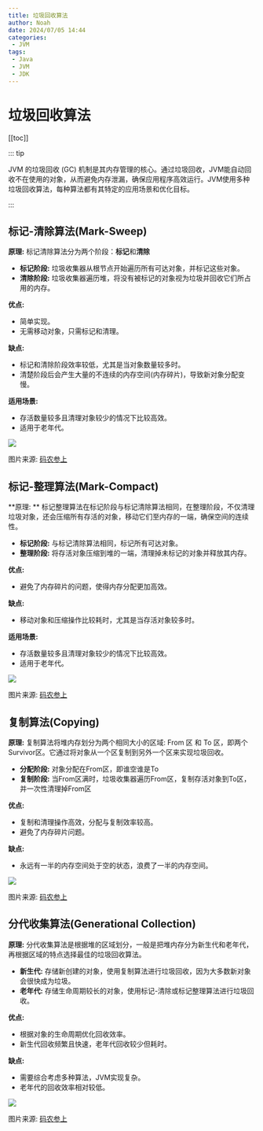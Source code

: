```yaml
---
title: 垃圾回收算法
author: Noah
date: 2024/07/05 14:44
categories: 
 - JVM
tags:
 - Java
 - JVM
 - JDK
---
```


# 垃圾回收算法

[[toc]]

::: tip

JVM 的垃圾回收 (GC) 机制是其内存管理的核心。通过垃圾回收，JVM能自动回收不在使用的对象，从而避免内存泄漏，确保应用程序高效运行。JVM使用多种垃圾回收算法，每种算法都有其特定的应用场景和优化目标。

:::

## 标记-清除算法(Mark-Sweep)

**原理:** 标记清除算法分为两个阶段：**标记**和**清除**

- **标记阶段:** 垃圾收集器从根节点开始遍历所有可达对象，并标记这些对象。
- **清除阶段:** 垃圾收集器遍历堆，将没有被标记的对象视为垃圾并回收它们所占用的内存。

**优点:**

- 简单实现。
- 无需移动对象，只需标记和清理。

**缺点:**

- 标记和清除阶段效率较低，尤其是当对象数量较多时。
- 清楚阶段后会产生大量的不连续的内存空间(内存碎片)，导致新对象分配变慢。

**适用场景:**

- 存活数量较多且清理对象较少的情况下比较高效。
- 适用于老年代。

![](https://raw.githubusercontent.com/Noah2Y/img/main/blog/20240705152343.gif)

图片来源: [码农参上](ttps://mp.weixin.qq.com/s/DvPaMfn7xEKIilv-_Ojk8g)



## 标记-整理算法(Mark-Compact)

**原理: ** 标记整理算法在标记阶段与标记清除算法相同，在整理阶段，不仅清理垃圾对象，还会压缩所有存活的对象，移动它们至内存的一端，确保空间的连续性。

- **标记阶段:** 与标记清除算法相同，标记所有可达对象。
- **整理阶段:** 将存活对象压缩到堆的一端，清理掉未标记的对象并释放其内存。

**优点:**

- 避免了内存碎片的问题，使得内存分配更加高效。

**缺点:**

- 移动对象和压缩操作比较耗时，尤其是当存活对象较多时。

**适用场景:**

- 存活数量较多且清理对象较少的情况下比较高效。
- 适用于老年代。

![](https://raw.githubusercontent.com/Noah2Y/img/main/blog/20240705152925.gif)

图片来源: [码农参上](ttps://mp.weixin.qq.com/s/DvPaMfn7xEKIilv-_Ojk8g)

## 复制算法(Copying)

**原理:** 复制算法将堆内存划分为两个相同大小的区域: From 区 和 To 区，即两个Survivor区。它通过将对象从一个区复制到另外一个区来实现垃圾回收。

- **分配阶段:** 对象分配在From区，即谁空谁是To
- **复制阶段:** 当From区满时，垃圾收集器遍历From区，复制存活对象到To区，并一次性清理掉From区

**优点:**

- 复制和清理操作高效，分配与复制效率较高。
- 避免了内存碎片问题。

**缺点:**

- 永远有一半的内存空间处于空的状态，浪费了一半的内存空间。

![](https://raw.githubusercontent.com/Noah2Y/img/main/blog/20240705152955.gif)

图片来源: [码农参上](ttps://mp.weixin.qq.com/s/DvPaMfn7xEKIilv-_Ojk8g)

## 分代收集算法(Generational Collection)

**原理:** 分代收集算法是根据堆的区域划分，一般是把堆内存分为新生代和老年代，再根据区域的特点选择最佳的垃圾回收算法。

- **新生代:** 存储新创建的对象，使用复制算法进行垃圾回收，因为大多数新对象会很快成为垃圾。
- **老年代:** 存储生命周期较长的对象，使用标记-清除或标记整理算法进行垃圾回收。

**优点:**

- 根据对象的生命周期优化回收效率。
- 新生代回收频繁且快速，老年代回收较少但耗时。

**缺点:**

- 需要综合考虑多种算法，JVM实现复杂。
- 老年代的回收效率相对较低。

![](https://raw.githubusercontent.com/Noah2Y/img/main/blog/20240705152959.gif)

图片来源: [码农参上](ttps://mp.weixin.qq.com/s/DvPaMfn7xEKIilv-_Ojk8g)
